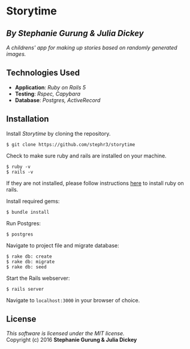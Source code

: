#  Storytime
## *By Stephanie Gurung & Julia Dickey*

_A childrens' app for making up stories based on randomly generated images._

## Technologies Used

* **Application**: *Ruby on Rails 5*<br>
* **Testing**: *Rspec, Capybara*<br>
* **Database**: *Postgres, ActiveRecord*

Installation
------------

Install *Storytime* by cloning the repository.  
```
$ git clone https://github.com/stephr3/storytime
```

Check to make sure ruby and rails are installed on your machine.  
```
$ ruby -v
$ rails -v
```
If they are not installed, please follow instructions [here](http://guides.rubyonrails.org/getting_started.html#installing-rails) to install ruby on rails.

Install required gems:
```
$ bundle install
```

Run Postgres:
```
$ postgres
```

Navigate to project file and migrate database:
```
$ rake db: create
$ rake db: migrate
$ rake db: seed
```

Start the Rails webserver:
```
$ rails server
```

Navigate to `localhost:3000` in your browser of choice.

License
-------
_This software is licensed under the MIT license._<br>
Copyright (c) 2016 **Stephanie Gurung & Julia Dickey**
